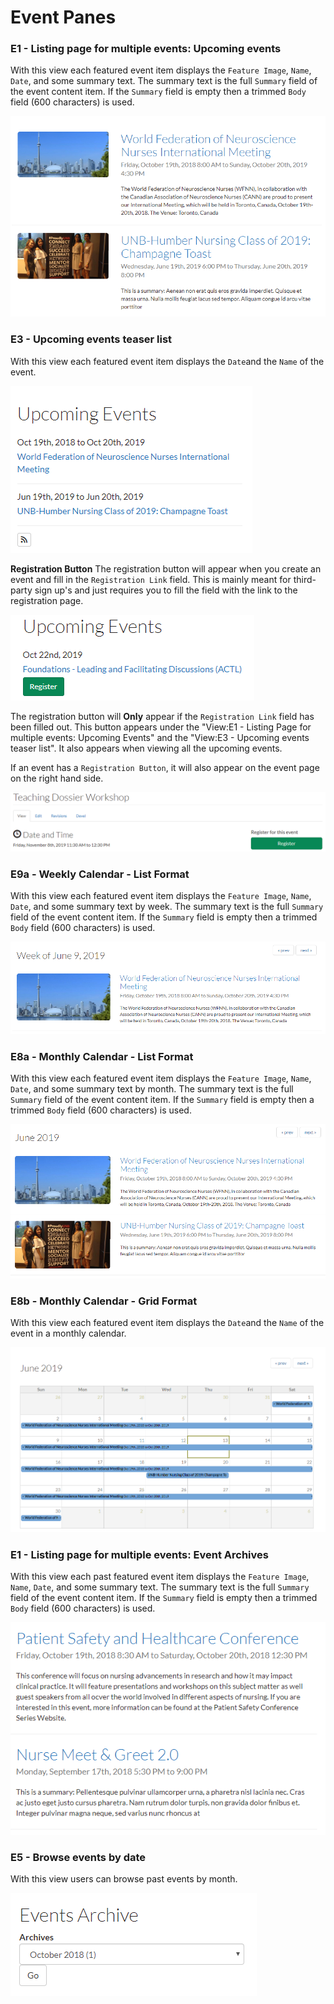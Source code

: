 # Event Panes

### E1 - Listing page for multiple events: Upcoming events

With this view each featured event item displays the `Feature Image`, `Name`, `Date`, and some summary text. The summary text is the full `Summary` field of the event content item. If the `Summary` field is empty then a trimmed `Body` field \(600 characters\) is used.

![E1 - Listing page for multiple events: Upcoming events](../.gitbook/assets/upcoming_events_list.PNG)

### E3 - Upcoming events teaser list

With this view each featured event item displays the `Date`and the `Name` of the event.

![E3 - Upcoming events teaser list](../.gitbook/assets/upcoming_events_teaser_list.PNG)

**Registration Button**
The registration button will appear when you create an event and fill in the `Registration Link` field. This is mainly meant for third-party sign up's and just requires you to fill the field with the link to the registration page. 

![E3 - Upcoming events teaser list](../.gitbook/assets/Registrationbutton1.png)

The registration button will **Only** appear if the `Registration Link` field has been filled out. This button appears under the "View:E1 - Listing Page for multiple events: Upcoming Events" and the "View:E3 - Upcoming events teaser list". It also appears when viewing all the upcoming events.

If an event has a `Registration Button`, it will also appear on the event page on the right hand side.

![E3 - Upcoming events teaser list](../.gitbook/assets/Registrationbutton2.png)

### E9a - Weekly Calendar - List Format

With this view each featured event item displays the `Feature Image`, `Name`, `Date`, and some summary text by week. The summary text is the full `Summary` field of the event content item. If the `Summary` field is empty then a trimmed `Body` field \(600 characters\) is used.

![E9a - Weekly Calendar - List Format](../.gitbook/assets/weekly_event_list.PNG)

### E8a - Monthly Calendar - List Format

With this view each featured event item displays the `Feature Image`, `Name`, `Date`, and some summary text by month. The summary text is the full `Summary` field of the event content item. If the `Summary` field is empty then a trimmed `Body` field \(600 characters\) is used.

![E8a - Monthly Calendar - List Format](../.gitbook/assets/monthly_event_list.PNG)

### E8b - Monthly Calendar - Grid Format

With this view each featured event item displays the `Date`and the `Name` of the event in a monthly calendar.

![E8b - Monthly Calendar - Grid Format](../.gitbook/assets/monthly_event_grid.PNG)

### E1 - Listing page for multiple events: Event Archives

With this view each past featured event item displays the `Feature Image`, `Name`, `Date`, and some summary text. The summary text is the full `Summary` field of the event content item. If the `Summary` field is empty then a trimmed `Body` field \(600 characters\) is used.

![E1 - Listing page for multiple events: Event Archives](../.gitbook/assets/archived_events_list.PNG)

### E5 - Browse events by date

With this view users can browse past events by month.

![E5 - Browse events by date](../.gitbook/assets/browse_events_by_date.PNG)

